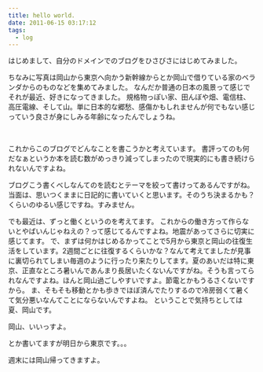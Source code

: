 ```yaml
---
title: hello world.
date: 2011-06-15 03:17:12
tags: 
  - log
---
```


はじめまして、自分のドメインでのブログをひさびさにはじめてみました。

ちなみに写真は岡山から東京へ向かう新幹線からとか岡山で借りている家のベランダからのものなどを集めてみました。
なんだか普通の日本の風景って感じでそれが最近、好きになってきました。
規格物っぽい家、田んぼや畑、電信柱、高圧電線、そして山。単に日本的な郷愁、感傷かもしれませんが何でもない感じっていう良さが身にしみる年齢になったんでしょうね。

<img src="http://farm6.static.flickr.com/5303/5827584676_6f7cca2c93.jpg" alt="" />
<img src="http://farm4.static.flickr.com/3321/5828165592_cd23c07376.jpg" alt="" />
<img src="http://farm4.static.flickr.com/3023/5835328194_a706227bfb.jpg" alt="" />
<img src="http://farm6.static.flickr.com/5276/5834779541_fe30c1e7c7.jpg" alt="" />
<img src="http://farm6.static.flickr.com/5185/5835336002_332ef46198.jpg" alt="" />
<img src="http://farm6.static.flickr.com/5030/5835336208_1e583d886b.jpg" alt="" />


これからこのブログでどんなことを書こうかと考えています。
書評ってのも何だなぁというか本を読む数がめっきり減ってしまったので現実的にも書き続けられないんですよね。

ブログこう書くべしなんてのを読むとテーマを絞って書けってあるんですがね。
当面は、思いつくままに日記的に書いていくと思います。そのうち決まるかも？くらいのゆるい感じですね。すみません。

でも最近は、ずっと働くというのを考えてます。
これからの働き方って作らないとやばいんじゃねえの？って感じてるんですよね。地震があってさらに切実に感じてます。
で、まずは何かはじめるかってことで5月から東京と岡山の往復生活をしています。2週間ごとに往復するくらいかな？なんて考えてましたが見事に裏切られてしまい毎週のように行ったり来たりしてます。夏のあいだは特に東京、正直なところ暑いんであんまり長居いたくないんですがね。そうも言ってられなんですよね。ほんと岡山過ごしやすいですよ。節電とかもうるさくないですから。
ま、そもそも移動とかも歩きでほぼ済んでたりするので冷房弱くて暑くて気分悪いなんてことにならないんですよね。
ということで気持ちとしては夏、岡山です。

岡山、いいっすよ。

とか書いてますが明日から東京です。。。

週末には岡山帰ってきますよ。

